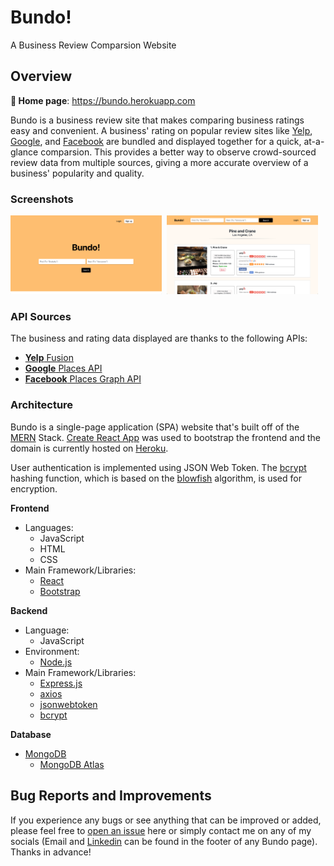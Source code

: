 # Bundo!
A Business Review Comparsion Website 

## Overview
**🎁 Home page**: https://bundo.herokuapp.com

Bundo is a business review site that makes comparing business ratings easy and convenient. A business' rating on popular review sites like [Yelp](https://www.yelp.com/), [Google](https://www.google.com/), and [Facebook](https://www.facebook.com/) are bundled and displayed together for a quick, at-a-glance comparsion. This provides a better way to observe crowd-sourced review data from multiple sources, giving a more accurate overview of a business' popularity and quality.

### Screenshots
<img src="client/public/screenshot_home.png" width=48% />&nbsp; <img src="client/public/screenshot_search.png" width=48.075% />

### API Sources
The business and rating data displayed are thanks to the following APIs:

- [**Yelp** Fusion](https://www.yelp.com/developers/documentation/v3/get_started)
- [**Google** Places API](https://developers.google.com/places/web-service/intro?_gac=1.184360532.1591504097.Cj0KCQjwiILsBRCGARIsAHKQWLPLNBTSuEC9M_vYmnENFL500GW7IBsT7XiOFKhnOtvJYH5g8qQcbmMaAm7dEALw_wcB&_ga=2.62337324.145642420.1591504096-1138255556.1589759847)
- [**Facebook** Places Graph API](https://developers.facebook.com/products/places/)


### Architecture
Bundo is a single-page application (SPA) website that's built off of the [MERN](https://www.educative.io/edpresso/what-is-mern-stack) Stack. [Create React App](https://github.com/facebook/create-react-app) was used to bootstrap the frontend and the domain is currently hosted on [Heroku](https://www.heroku.com/).

User authentication is implemented using JSON Web Token. The [bcrypt](https://en.wikipedia.org/wiki/Bcrypt) hashing function, which is based on the [blowfish](https://en.wikipedia.org/wiki/Blowfish_(cipher)) algorithm, is used for encryption.

**Frontend**
- Languages: 
 	* JavaScript
	* HTML
	* CSS
- Main Framework/Libraries:
 	* [React](https://reactjs.org/)
	* [Bootstrap](https://getbootstrap.com/)

**Backend**
- Language: 
	* JavaScript
- Environment:
	* [Node.js](https://nodejs.org/en/)
- Main Framework/Libraries:
 	* [Express.js](https://expressjs.com/)
	* [axios](https://www.npmjs.com/package/axios)
	* [jsonwebtoken](https://www.npmjs.com/package/jsonwebtoken)
	* [bcrypt](https://www.npmjs.com/package/bcrypt)

**Database**
- [MongoDB](https://www.mongodb.com/)
	* [MongoDB Atlas](https://www.mongodb.com/cloud/atlas)

## Bug Reports and Improvements
If you experience any bugs or see anything that can be improved or added, please feel free to [open an issue](https://github.com/PeterBohai/bundo/issues) here or simply contact me on any of my socials (Email and [Linkedin](https://www.linkedin.com/in/peterhu08) can be found in the footer of any Bundo page). Thanks in advance!
